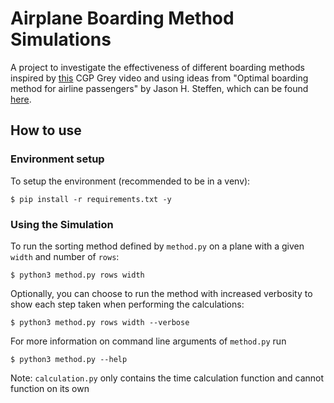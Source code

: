 Airplane Boarding Method Simulations
====================================
  
A project to investigate the effectiveness of different boarding methods inspired by [this](https://www.youtube.com/watch?v=oAHbLRjF0vo) CGP Grey video and using ideas from "Optimal boarding method for airline passengers" by Jason H. Steffen, which can be found [here](https://arxiv.org/abs/0802.0733).

## How to use
### Environment setup
To setup the environment (recommended to be in a venv):
```
$ pip install -r requirements.txt -y
```

### Using the Simulation
To run the sorting method defined by `method.py` on a plane with a given `width` and number of `rows`:
```
$ python3 method.py rows width
```
Optionally, you can choose to run the method with increased verbosity to show each step taken when performing the calculations:
```
$ python3 method.py rows width --verbose
```

For more information on command line arguments of `method.py` run 
```
$ python3 method.py --help
```
Note: `calculation.py` only contains the time calculation function and cannot function on its own
